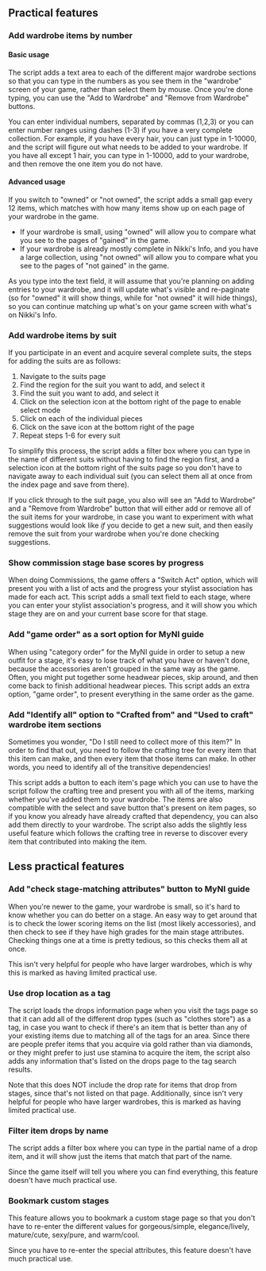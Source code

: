 ## Practical features

### Add wardrobe items by number

#### Basic usage

The script adds a text area to each of the different major wardrobe sections so that you can type in the numbers as you see them in the "wardrobe" screen of your game, rather than select them by mouse. Once you're done typing, you can use the "Add to Wardrobe" and "Remove from Wardrobe" buttons.

You can enter individual numbers, separated by commas (1,2,3) or you can enter number ranges using dashes (1-3) if you have a very complete collection. For example, if you have every hair, you can just type in 1-10000, and the script will figure out what needs to be added to your wardrobe. If you have all except 1 hair, you can type in 1-10000, add to your wardrobe, and then remove the one item you do not have.

#### Advanced usage

If you switch to "owned" or "not owned", the script adds a small gap every 12 items, which matches with how many items show up on each page of your wardrobe in the game.

* If your wardrobe is small, using "owned" will allow you to compare what you see to the pages of "gained" in the game.
* If your wardrobe is already mostly complete in Nikki's Info, and you have a large collection, using "not owned" will allow you to compare what you see to the pages of "not gained" in the game.

As you type into the text field, it will assume that you're planning on adding entries to your wardrobe, and it will update what's visible and re-paginate (so for "owned" it will show things, while for "not owned" it will hide things), so you can continue matching up what's on your game screen with what's on Nikki's Info.

### Add wardrobe items by suit

If you participate in an event and acquire several complete suits, the steps for adding the suits are as follows:

1. Navigate to the suits page
2. Find the region for the suit you want to add, and select it
3. Find the suit you want to add, and select it
4. Click on the selection icon at the bottom right of the page to enable select mode
5. Click on each of the individual pieces
6. Click on the save icon at the bottom right of the page
7. Repeat steps 1-6 for every suit

To simplify this process, the script adds a filter box where you can type in the name of different suits without having to find the region first, and a selection icon at the bottom right of the suits page so you don't have to navigate away to each individual suit (you can select them all at once from the index page and save from there).

If you click through to the suit page, you also will see an "Add to Wardrobe" and a "Remove from Wardrobe" button that will either add or remove all of the suit items for your wardrobe, in case you want to experiment with what suggestions would look like *if* you decide to get a new suit, and then easily remove the suit from your wardrobe when you're done checking suggestions.

### Show commission stage base scores by progress

When doing Commissions, the game offers a "Switch Act" option, which will present you with a list of acts and the progress your stylist association has made for each act. This script adds a small text field to each stage, where you can enter your stylist association's progress, and it will show you which stage they are on and your current base score for that stage.

### Add "game order" as a sort option for MyNI guide

When using "category order" for the MyNI guide in order to setup a new outfit for a stage, it's easy to lose track of what you have or haven't done, because the accessories aren't grouped in the same way as the game. Often, you might put together some headwear pieces, skip around, and then come back to finish additional headwear pieces. This script adds an extra option, "game order", to present everything in the same order as the game.

### Add "Identify all" option to "Crafted from" and "Used to craft" wardrobe item sections

Sometimes you wonder, "Do I still need to collect more of this item?" In order to find that out, you need to follow the crafting tree for every item that this item can make, and then every item that those items can make. In other words, you need to identify all of the transitive dependencies!

This script adds a button to each item's page which you can use to have the script follow the crafting tree and present you with all of the items, marking whether you've added them to your wardrobe. The items are also compatible with the select and save button that's present on item pages, so if you know you already have already crafted that dependency, you can also add them directly to your wardrobe. The script also adds the slightly less useful feature which follows the crafting tree in reverse to discover every item that contributed into making the item.

## Less practical features

### Add "check stage-matching attributes" button to MyNI guide

When you're newer to the game, your wardrobe is small, so it's hard to know whether you can do better on a stage. An easy way to get around that is to check the lower scoring items on the list (most likely accessories), and then check to see if they have high grades for the main stage attributes. Checking things one at a time is pretty tedious, so this checks them all at once.

This isn't very helpful for people who have larger wardrobes, which is why this is marked as having limited practical use.

### Use drop location as a tag

The script loads the drops information page when you visit the tags page so that it can add all of the different drop types (such as "clothes store") as a tag, in case you want to check if there's an item that is better than any of your existing items due to matching all of the tags for an area. Since there are people prefer items that you acquire via gold rather than via diamonds, or they might prefer to just use stamina to acquire the item, the script also adds any information that's listed on the drops page to the tag search results.

Note that this does NOT include the drop rate for items that drop from stages, since that's not listed on that page. Additionally, since isn't very helpful for people who have larger wardrobes, this is marked as having limited practical use.

### Filter item drops by name

The script adds a filter box where you can type in the partial name of a drop item, and it will show just the items that match that part of the name.

Since the game itself will tell you where you can find everything, this feature doesn't have much practical use.

### Bookmark custom stages

This feature allows you to bookmark a custom stage page so that you don't have to re-enter the different values for gorgeous/simple, elegance/lively, mature/cute, sexy/pure, and warm/cool.

Since you have to re-enter the special attributes, this feature doesn't have much practical use.

